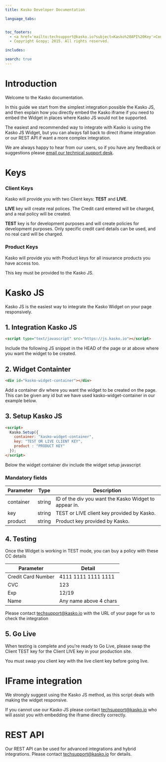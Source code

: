 ```yaml
---
title: Kasko Developer Documentation

language_tabs:


toc_footers:
  - <a href='mailto:techsupport@kasko.io?subject=Kasko%20API%20Key'>Contact us for a Developer Key</a>
  - Copyright &copy; 2015. All rights reserved.

includes:

search: true
---
```


# Introduction

Welcome to the Kasko documentation.

In this guide we start from the simplest integration possible the Kasko JS, and then explain how you directly embed the Kasko iframe if you need to embed the Widget in places where Kasko JS would not be supported.

The easiest and recommended way to integrate with Kasko is using the Kasko JS Widget, but you can always fall back to direct iframe integration or our REST API if want a more complex integration.

We are always happy to hear from our users, so if you have any feedback or suggestions please <a href="mailto:techsupport@kasko.io">email our technical support desk</a>.

# Keys

### Client Keys

Kasko will provide you with two Client keys: **TEST** and **LIVE**.

**LIVE** key will create real polices.   The Credit card entered will be charged, and a real policy will be created.

**TEST** key is for development purposes and will create  policies for development purposes.  Only specific credit card details can be used, and no real card will be charged.

### Product Keys

Kasko will provide you with Product keys for all insurance products you have access too.

This key must be provided to the Kasko JS.

# Kasko JS

Kasko JS is the easiest way to integrate the Kasko Widget on your page responsively.

## 1. Integration Kasko JS

``` html
<script type="text/javascript" src="https://js.kasko.io"></script>
```

Include the following JS snippet in the HEAD of the page or at above where you want the widget to be created.

## 2.  Widget Containter

``` html
<div id="kasko-widget-container"></div>
```

Add a container div where you want the widget to be created on the page.  This can be given any id but we have used kasko-widget-container in our example below.

## 3.  Setup Kasko JS

``` html
<script>
  Kasko.Setup({
    container: "kasko-widget-container",
    key: "TEST OR LIVE CLIENT KEY",
    product : "PRODUCT KEY"
  });
</script>
```

Below the widget container div include the widget setup javascript

### Mandatory fields

Parameter | Type | Description
--------- | ---- | -----------
container | string | ID of the div you want the Kasko Widget to appear in.
key | string | TEST or LIVE client key provided by Kasko.
product | string | Product key provided by Kasko.


## 4. Testing

Once the Widget is working in TEST mode, you can buy a policy with these CC details

Parameter | Detail
--------- | ------
Credit Card Number | 4111 1111 1111 1111
CVC | 123
Exp | 12/19
Name | Any name above 4 chars

Please contact <a href="mailto:techsupport@kasko.io">techsupport@kasko.io</a> with the URL of your page for us to check the integration

## 5. Go Live
When testing is complete and you're ready to Go Live, please swap the Client TEST key for the Client LIVE key in your production site.

<aside class="notice">
You must swap you client key with the live client key before going live.
</aside>

# IFrame integration

We strongly suggest using the Kasko JS method, as this script deals with making the widget responsive.

If you cannot use our Kasko JS please contact <a href="mailto:techsupport@kasko.io">techsupport@kasko.io</a> who will assist you with embedding the iframe directly correctly.

# REST API

Our REST API can be used for advanced integrations and hybrid integrations.  Please contact <a href="mailto:techsupport@kasko.io">techsupport@kasko.io</a> for details.


